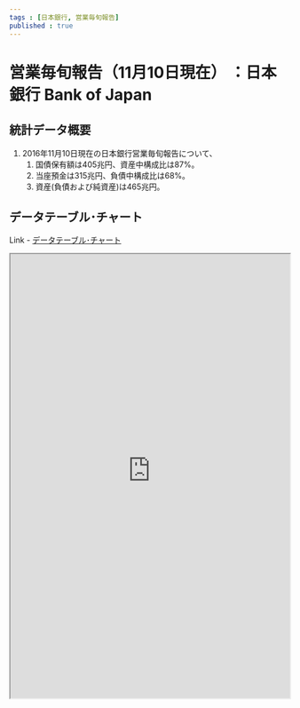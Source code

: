 ```yaml
--- 
tags : [日本銀行, 営業毎旬報告] 
published : true
---
```

#  営業毎旬報告（11月10日現在） ：日本銀行 Bank of Japan 
## 統計データ概要

1. 2016年11月10日現在の日本銀行営業毎旬報告について、 
	1. 国債保有額は405兆円、資産中構成比は87%。
	1. 当座預金は315兆円、負債中構成比は68%。
	1. 資産(負債および純資産)は465兆円。
	
## データテーブル･チャート
Link - [データテーブル･チャート](http://knowledgevault.saecanet.com/charts/am-consulting.co.jp-BankOfJapanAccounts.html)
<iframe src="http://knowledgevault.saecanet.com/charts/am-consulting.co.jp-BankOfJapanAccounts.html" width="100%" height="800px"></iframe>